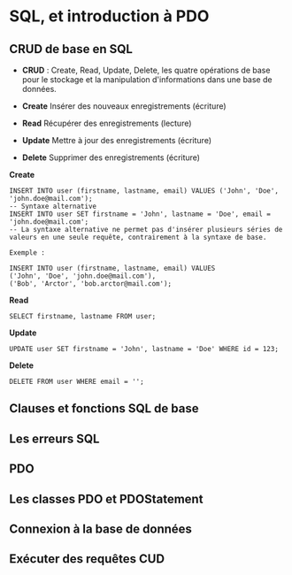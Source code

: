 # SQL, et introduction à PDO

## CRUD de base en SQL

* **CRUD** : Create, Read, Update, Delete, les quatre opérations de base pour le stockage et la manipulation d'informations dans une base de données.

* **Create** Insérer des nouveaux enregistrements (écriture)
* **Read** Récupérer des enregistrements (lecture)
* **Update** Mettre à jour des enregistrements (écriture)
* **Delete** Supprimer des enregistrements (écriture)

**Create**
```
INSERT INTO user (firstname, lastname, email) VALUES ('John', 'Doe', 'john.doe@mail.com');
-- Syntaxe alternative
INSERT INTO user SET firstname = 'John', lastname = 'Doe', email = 'john.doe@mail.com';
-- La syntaxe alternative ne permet pas d'insérer plusieurs séries de valeurs en une seule requête, contrairement à la syntaxe de base.

Exemple :

INSERT INTO user (firstname, lastname, email) VALUES
('John', 'Doe', 'john.doe@mail.com'),
('Bob', 'Arctor', 'bob.arctor@mail.com');
```

**Read**
```
SELECT firstname, lastname FROM user;
```

**Update**
```
UPDATE user SET firstname = 'John', lastname = 'Doe' WHERE id = 123;
```

**Delete**
```
DELETE FROM user WHERE email = '';
```

## Clauses et fonctions SQL de base

## Les erreurs SQL

## PDO

## Les classes PDO et PDOStatement

## Connexion à la base de données

## Exécuter des requêtes CUD
